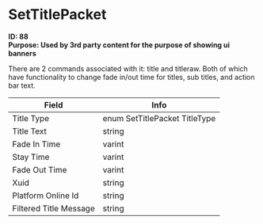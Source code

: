 # SetTitlePacket

**ID: 88**  
**Purpose: Used by 3rd party content for the purpose of showing ui banners**  

There are 2 commands associated with it: title and titleraw. Both of which have functionality to change fade in/out time for titles, sub titles, and action bar text.

<table><thead><tr><th>Field</th><th>Info</th></tr></thead><tbody>
<tr><td>Title Type</td><td>enum SetTitlePacket TitleType</td></tr>
<tr><td>Title Text</td><td>string</td></tr>
<tr><td>Fade In Time</td><td>varint</td></tr>
<tr><td>Stay Time</td><td>varint</td></tr>
<tr><td>Fade Out Time</td><td>varint</td></tr>
<tr><td>Xuid</td><td>string</td></tr>
<tr><td>Platform Online Id</td><td>string</td></tr>
<tr><td>Filtered Title Message</td><td>string</td></tr>
</tbody></table>